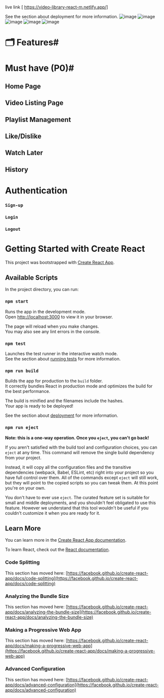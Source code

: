 live link [ https://video-library-react-m.netlify.app/]

See the section about deployment for more information.
![image](https://user-images.githubusercontent.com/57774129/169649908-5144c827-f55a-4024-bccd-a7a55b36827a.png)
![image](https://user-images.githubusercontent.com/57774129/169649912-9be10b6f-82d3-4ca9-9999-19fd1ad59b52.png)
![image](https://user-images.githubusercontent.com/57774129/169649920-a312dc1d-364d-48be-b410-31f01ae6db18.png)
![image](https://user-images.githubusercontent.com/57774129/169649938-5199425e-ca24-4d4f-b567-73192fc72fd0.png)
![image](https://user-images.githubusercontent.com/57774129/169649943-44a7a2a1-cfcc-476e-b8ab-311fff5d5587.png)
# 🗂️ Features#
# Must have (P0)#
 ## Home Page
## Video Listing Page
## Playlist Management
## Like/Dislike
## Watch Later
## History
# Authentication
### `Sign-up`
### `Login`
### `Logout`
# Getting Started with Create React 

This project was bootstrapped with [Create React App](https://github.com/facebook/create-react-app).

## Available Scripts

In the project directory, you can run:

### `npm start`

Runs the app in the development mode.\
Open [http://localhost:3000](http://localhost:3000) to view it in your browser.

The page will reload when you make changes.\
You may also see any lint errors in the console.

### `npm test`

Launches the test runner in the interactive watch mode.\
See the section about [running tests](https://facebook.github.io/create-react-app/docs/running-tests) for more information.

### `npm run build`

Builds the app for production to the `build` folder.\
It correctly bundles React in production mode and optimizes the build for the best performance.

The build is minified and the filenames include the hashes.\
Your app is ready to be deployed!

See the section about [deployment](https://facebook.github.io/create-react-app/docs/deployment) for more information.

### `npm run eject`

**Note: this is a one-way operation. Once you `eject`, you can't go back!**

If you aren't satisfied with the build tool and configuration choices, you can `eject` at any time. This command will remove the single build dependency from your project.

Instead, it will copy all the configuration files and the transitive dependencies (webpack, Babel, ESLint, etc) right into your project so you have full control over them. All of the commands except `eject` will still work, but they will point to the copied scripts so you can tweak them. At this point you're on your own.

You don't have to ever use `eject`. The curated feature set is suitable for small and middle deployments, and you shouldn't feel obligated to use this feature. However we understand that this tool wouldn't be useful if you couldn't customize it when you are ready for it.

## Learn More

You can learn more in the [Create React App documentation](https://facebook.github.io/create-react-app/docs/getting-started).

To learn React, check out the [React documentation](https://reactjs.org/).

### Code Splitting

This section has moved here: [https://facebook.github.io/create-react-app/docs/code-splitting](https://facebook.github.io/create-react-app/docs/code-splitting)

### Analyzing the Bundle Size

This section has moved here: [https://facebook.github.io/create-react-app/docs/analyzing-the-bundle-size](https://facebook.github.io/create-react-app/docs/analyzing-the-bundle-size)

### Making a Progressive Web App

This section has moved here: [https://facebook.github.io/create-react-app/docs/making-a-progressive-web-app](https://facebook.github.io/create-react-app/docs/making-a-progressive-web-app)

### Advanced Configuration

This section has moved here: [https://facebook.github.io/create-react-app/docs/advanced-configuration](https://facebook.github.io/create-react-app/docs/advanced-configuration)
